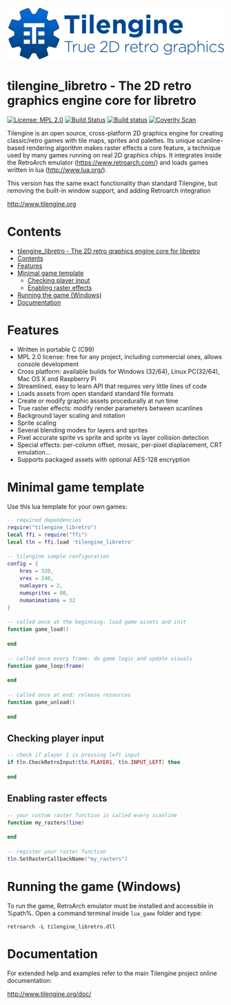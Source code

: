 ![Tilengine logo](Tilengine.png)
# tilengine_libretro - The 2D retro graphics engine core for libretro
[![License: MPL 2.0](https://img.shields.io/badge/License-MPL%202.0-brightgreen.svg)](https://opensource.org/licenses/MPL-2.0)
[![Build Status](https://travis-ci.org/megamarc/Tilengine.svg?branch=libretro)](https://travis-ci.org/megamarc/Tilengine)
[![Build status](https://ci.appveyor.com/api/projects/status/yvx7koa32qyjm1b0?svg=true)](https://ci.appveyor.com/project/megamarc/tilengine)
[![Coverity Scan](https://scan.coverity.com/projects/16964/badge.svg)](https://scan.coverity.com/projects/megamarc-tilengine)

Tilengine is an open source, cross-platform 2D graphics engine for creating classic/retro games with tile maps, sprites and palettes. Its unique scanline-based rendering algorithm makes raster effects a core feature, a technique used by many games running on real 2D graphics chips. It integrates inside the RetroArch emulator (https://www.retroarch.com/) and loads games written in lua (http://www.lua.org/).

This version has the same exact functionality than standard Tilengine, but removing the built-in window support, and adding Retroarch integration

http://www.tilengine.org

# Contents
- [tilengine_libretro - The 2D retro graphics engine core for libretro](#tilenginelibretro---the-2d-retro-graphics-engine-core-for-libretro)
- [Contents](#contents)
- [Features](#features)
- [Minimal game template](#minimal-game-template)
  - [Checking player input](#checking-player-input)
  - [Enabling raster effects](#enabling-raster-effects)
- [Running the game (Windows)](#running-the-game-windows)
- [Documentation](#documentation)

# Features
* Written in portable C (C99)
* MPL 2.0 license: free for any project, including commercial ones, allows console development
* Cross platform: available builds for Windows (32/64), Linux PC(32/64), Mac OS X and Raspberry Pi
* Streamlined, easy to learn API that requires very little lines of code
* Loads assets from open standard standard file formats
* Create or modify graphic assets procedurally at run time
* True raster effects: modify render parameters between scanlines
* Background layer scaling and rotation
* Sprite scaling
* Several blending modes for layers and sprites
* Pixel accurate sprite vs sprite and sprite vs layer collision detection
* Special effects: per-column offset, mosaic, per-pixel displacement, CRT emulation...
* Supports packaged assets with optional AES-128 encryption

# Minimal game template

Use this lua template for your own games:

```lua
-- required dependencies
require("tilengine_libretro")
local ffi = require("ffi")
local tln = ffi.load 'tilengine_libretro'

-- tilengine sample configuration
config = {
	hres = 320,
	vres = 240,
	numlayers = 2,
	numsprites = 80,
	numanimations = 32
}

-- called once at the beginning: load game assets and init
function game_load()

end

-- called once every frame: do game logic and update visuals
function game_loop(frame)

end

-- called once at end: release resources
function game_unload()

end
```

## Checking player input
```lua
-- check if player 1 is pressing left input
if tln.CheckRetroInput(tln.PLAYER1, tln.INPUT_LEFT) then

end
```

## Enabling raster effects
```lua
-- your custom raster function is called every scanline
function my_rasters(line)

end

-- register your raster function
tln.SetRasterCallbackName("my_rasters")
```

# Running the game (Windows)
To run the game, RetroArch emulator must be installed and accessible in %path%. Open a command terminal inside `lua_game` folder and type:

```
retroarch -L tilengine_libretro.dll
```

# Documentation
For extended help and examples refer to the main Tilengine project online documentation:

http://www.tilengine.org/doc/